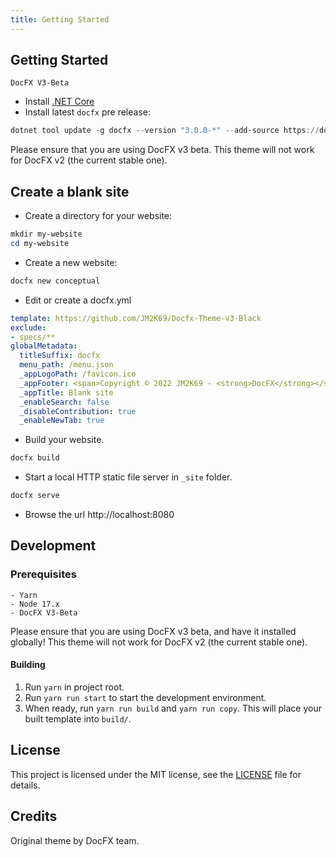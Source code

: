 ```yaml
---
title: Getting Started
---
```

## Getting Started
`DocFX V3-Beta`

- Install [.NET Core](https://www.microsoft.com/net/download)
- Install latest `docfx` pre release:
```powershell
dotnet tool update -g docfx --version "3.0.0-*" --add-source https://docfx.pkgs.visualstudio.com/docfx/_packaging/docs-public-packages/nuget/v3/index.json
```

Please ensure that you are using DocFX v3 beta. This theme will not work for DocFX v2 (the current stable one).

## Create a blank site
- Create a directory for your website:
```powershell
mkdir my-website
cd my-website
```
- Create a new website:
```powershell
docfx new conceptual
```
- Edit or create a docfx.yml
```yml
template: https://github.com/JM2K69/Docfx-Theme-v3-Black
exclude:
- specs/**
globalMetadata:
  titleSuffix: docfx
  menu_path: /menu.json
  _appLogoPath: /favicon.ico
  _appFooter: <span>Copyright © 2022 JM2K69 - <strong>DocFX</strong></span>
  _appTitle: Blank site
  _enableSearch: false
  _disableContribution: true
  _enableNewTab: true
```
- Build your website.
```powershell
docfx build
```
- Start a local HTTP static file server in `_site` folder. 
```powershell
docfx serve
```
- Browse the url http://localhost:8080 


## Development

### Prerequisites

```
- Yarn
- Node 17.x
- DocFX V3-Beta
```

Please ensure that you are using DocFX v3 beta, and have it installed globally! This theme will not work for DocFX v2 (the current stable one).

#### Building

1. Run `yarn` in project root.
2. Run `yarn run start` to start the development environment.
3. When ready, run `yarn run build` and `yarn run copy`. This will place your built template into `build/`.

## License

This project is licensed under the MIT license, see the [LICENSE]() file for details.

## Credits

Original theme by DocFX team.